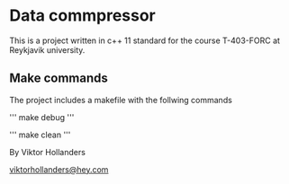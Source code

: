 # Data commpressor

This is a project written in c++ 11 standard for the course T-403-FORC at Reykjavik university.

## Make commands
The project includes a makefile with the follwing commands

'''
  make debug
'''

'''
  make clean
'''


By Viktor Hollanders


[viktorhollanders@hey.com](mailto::viktorhollanders@hey.com)